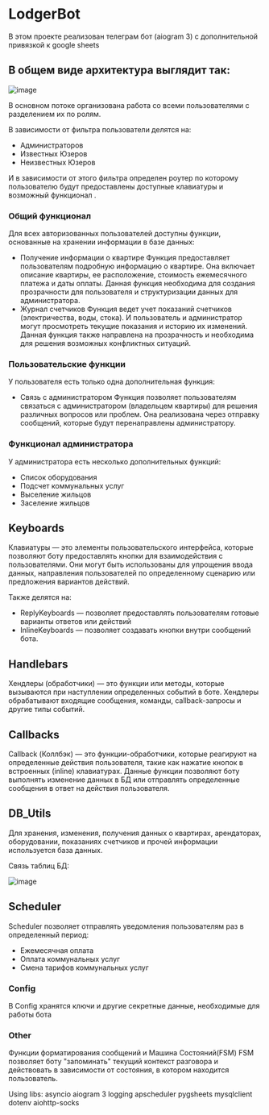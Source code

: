# LodgerBot
В этом проекте реализован телеграм бот (aiogram 3) с дополнительной привязкой к google sheets

## В общем виде архитектура выглядит так:
![image](https://github.com/user-attachments/assets/ce68a180-ef6d-414e-be3a-c36a62b494ab)


В основном потоке организована работа со всеми пользователями с разделением их по ролям.

В зависимости от фильтра пользователи делятся на:
 - Администраторов
 - Известных Юзеров
 - Неизвестных Юзеров

И в зависимости от этого фильтра определен роутер по которому пользователю будут предоставлены доступные клавиатуры и возможный функционал .

### Общий функционал
Для всех авторизованных пользователей доступны функции, основанные на хранении информации в базе данных:
 - Получение информации о квартире
Функция предоставляет пользователям подробную информацию о квартире. Она включает описание квартиры, ее расположение, стоимость ежемесячного платежа и даты оплаты. Данная функция необходима для создания прозрачности для пользователя и структуризации данных для администратора.
 - Журнал счетчиков
Функция ведет учет показаний счетчиков (электричества, воды, стока). И пользователь и администратор могут просмотреть текущие показания и историю их изменений. Данная функция также направлена на прозрачность и необходима для решения возможных конфликтных ситуаций.

### Пользовательские функции
У пользователя есть только одна дополнительная функция:
 - Связь с администратором
Функция позволяет пользователям связаться с администратором (владельцем квартиры) для решения различных вопросов или проблем. Она реализована через отправку сообщений, которые будут перенаправлены администратору.

### Функционал администратора
У администратора есть несколько дополнительных функций:
 - Список оборудования
 - Подсчет коммунальных услуг 
 - Выселение жильцов
 - Заселение жильцов

## Keyboards
Клавиатуры  — это элементы пользовательского интерфейса, которые позволяют боту предоставлять кнопки для взаимодействия с пользователями. 
Они могут быть использованы для упрощения ввода данных, направления пользователей по определенному сценарию или предложения вариантов действий.

Также делятся на:
  - ReplyKeyboards — позволяет предоставлять пользователям готовые варианты ответов или действий
  - InlineKeyboards — позволяет создавать кнопки внутри сообщений бота.

## Handlebars
Хендлеры (обработчики) — это функции или методы, которые вызываются при наступлении определенных событий в боте. 
Хендлеры обрабатывают входящие сообщения, команды, callback-запросы и другие типы событий.

## Callbacks
Callback (Коллбэк) — это функции-обработчики, которые реагируют на определенные действия пользователя, такие как нажатие кнопок в встроенных (inline) клавиатурах. 
Данные функции позволяют боту выполнять изменение данных в БД или отправлять определенные сообщения в ответ на действия пользователя.

## DB_Utils
Для хранения, изменения, получения данных о квартирах, арендаторах, оборудовании, показаниях счетчиков и прочей информации используется база данных.

Связь таблиц БД:

![image](https://github.com/user-attachments/assets/5d6b2680-8adb-4b4d-a9c0-f4b7acf5f710)

## Scheduler
Scheduler позволяет отправлять уведомления пользователям раз в определенный период:
  - Ежемесячная оплата
  - Оплата коммунальных услуг
  - Смена тарифов коммунальных услуг

### Config
В Config хранятся ключи и другие секретные данные, необходимые для работы бота

### Other
Функции форматирования сообщений и Машина Состояний(FSM)
FSM позволяет боту "запоминать" текущий контекст разговора и действовать в зависимости от состояния, в котором находится пользователь.

Using libs: asyncio aiogram 3 logging apscheduler pygsheets mysqlclient dotenv aiohttp-socks
